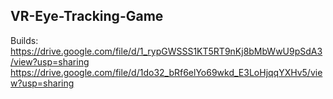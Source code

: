 ## VR-Eye-Tracking-Game

Builds:
https://drive.google.com/file/d/1_rypGWSSS1KT5RT9nKj8bMbWwU9pSdA3/view?usp=sharing
https://drive.google.com/file/d/1do32_bRf6elYo69wkd_E3LoHjqqYXHv5/view?usp=sharing
